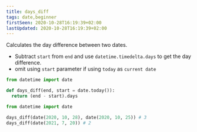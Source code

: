 ```yaml
---
title: days_diff
tags: date,beginner
firstSeen: 2020-10-28T16:19:39+02:00
lastUpdated: 2020-10-28T16:19:39+02:00
---
```


Calculates the day difference between two dates.

- Subtract `start` from `end` and use `datetime.timedelta.days` to get the day difference.
- omit using `start` parameter if using `today` as `current date`

```py
from datetime import date

def days_diff(end, start = date.today()):
  return (end - start).days
```

```py
from datetime import date

days_diff(date(2020, 10, 28), date(2020, 10, 25)) # 3
days_diff(date(2021, 7, 20)) # 2
```

